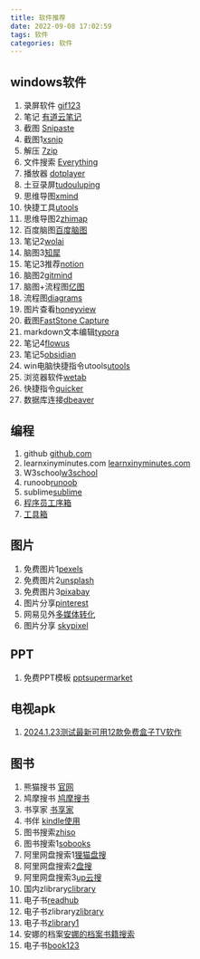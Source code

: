 ```yaml
---
title: 软件推荐
date: 2022-09-08 17:02:59
tags: 软件
categories: 软件
---
```


## windows软件

1. 录屏软件 [gif123](https://gif123.aardio.com/)
2. 笔记 [有道云笔记](https://note.youdao.com/)
3. 截图 [Snipaste](https://zh.snipaste.com/)
4. 截图1[xsnip](http://xsnip.cn/)
4. 解压 [7zip](https://www.7-zip.org/)
5. 文件搜索 [Everything](https://www.voidtools.com/zh-cn/)
6. 播放器 [dotplayer](https://potplayer.daum.net/)	
7. 土豆录屏[tudouluping](http://www.tudouluping.com/)
8. 思维导图[xmind](https://xmind.cn/)
9. 快捷工具[utools](https://www.u.tools/)
10. 思维导图2[zhimap](https://zhimap.com/home)
11. 百度脑图[百度脑图](https://naotu.baidu.com/)
12. 笔记2[wolai](https://www.wolai.com/)
13. 脑图3[知犀](https://www.zhixi.com/)
14. 笔记3推荐[notion](https://www.notion.so/)
15. 脑图2[gitmind](https://gitmind.cn/)
16. 脑图+流程图[亿图](https://www.edrawmax.cn/)
17. 流程图[diagrams](https://www.diagrams.net/)
18. 图片查看[honeyview](https://www.bandisoft.com/)
19. 截图[FastStone Capture](https://www.faststone.org/)
20. markdown文本编辑[typora](https://typoraio.cn/)
21. 笔记4[flowus](https://flowus.cn/)
22. 笔记5[obsidian](https://obsidian.md/)
23. win电脑快捷指令utools[utools](https://u.tools/)
24. 浏览器软件[wetab](https://chrome.google.com/webstore/detail/wetab-%E5%85%8D%E8%B4%B9chatgpt%E6%96%B0%E6%A0%87%E7%AD%BE%E9%A1%B5/aikflfpejipbpjdlfabpgclhblkpaafo?hl=zh-CN)
25. 快捷指令[quicker](https://getquicker.net/)
26. 数据库连接[dbeaver](https://dbeaver.io/)


## 编程
1. github [github.com](https://github.com)
2. learnxinyminutes.com [learnxinyminutes.com](https://learnxinyminutes.com/)
3. W3school[w3school](https://www.w3school.com.cn/)
4. runoob[runoob](https://www.runoob.com/)
5. sublime[sublime](http://www.sublimetext.com/)
6. [程序员工序箱](https://www.toolfk.com/)
7. [工具箱](http://www.atoolbox.net/)


## 图片
1. 免费图片1[pexels](https://www.pexels.com/)
2. 免费图片2[unsplash](https://unsplash.com/)
3. 免费图片3[pixabay](https://pixabay.com/)
4. 图片分享[pinterest](https://www.pinterest.com/)
5. 网易见外[多媒体转化](https://jianwai.youdao.com/)
6. 图片分享 [skypixel](https://www.skypixel.com/)

## PPT
1. 免费PPT模板 [pptsupermarket](https://www.pptsupermarket.com/)


## 电视apk
1. [2024.1.23测试最新可用12款免费盒子TV软作](https://pan.quark.cn/s/4a9ab9244911#/list/share)


## 图书
1. 熊猫搜书 [官网](https://xmsoushu.com/)
2. 鸠摩搜书 [鸠摩搜书](https://www.jiumodiary.com/)
3. 书享家 [书享家](https://shuxiangjia.cn/)
4. 书伴 [kindle使用](https://bookfere.com/)
5. 图书搜索[zhiso](https://zhiso.top/)
6. 图书搜索1[sobooks](https://sobooks.net/)
7. 阿里网盘搜索1[狸猫盘搜](https://www.alipansou.com/)
8. 阿里网盘搜索2[盘搜](https://pan.ccof.cc/)
9. 阿里网盘搜索3[up云搜](https://www.upyunso.com/)
9. 国内zlibrary[clibrary](https://clibrary.cn/)
10. 电子书[readhub](https://readhub.one/)
11. 电子书zlibrary[zlibrary](https://zlibrary-asia.se/)
12. 电子书[zlibrary1](https://1lib.tk/)
13. 安娜的档案[安娜的档案书籍搜索](https://zh.annas-archive.org/)
14. 电子书[book123](https://www.book123.info/)

